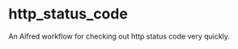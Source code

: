 http_status_code
================

An Alfred workflow for checking out http status code very quickly.
